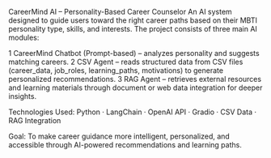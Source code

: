 CareerMind AI – Personality-Based Career Counselor
An AI system designed to guide users toward the right career paths based on their MBTI personality type, skills, and interests.
The project consists of three main AI modules:

1️ CareerMind Chatbot (Prompt-based) – analyzes personality and suggests matching careers.
2️ CSV Agent – reads structured data from CSV files (career_data, job_roles, learning_paths, motivations) to generate personalized recommendations.
3 RAG Agent – retrieves external resources and learning materials through document or web data integration for deeper insights.

Technologies Used:
Python · LangChain · OpenAI API · Gradio · CSV Data · RAG Integration

 Goal:
To make career guidance more intelligent, personalized, and accessible through AI-powered recommendations and learning paths.
